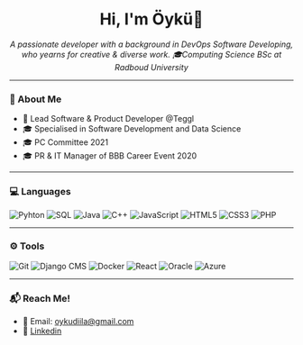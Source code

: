 <h1 align="center"> Hi, I'm Öykü👋 </h1>
<p align="center">
  <i>A passionate developer with a background in DevOps Software Developing, who yearns for creative & diverse work. 
  🎓Computing Science BSc at Radboud University</i>
</p>

---

### 👤 About Me
  - 💼 Lead Software & Product Developer @Teggl
  - 🎓 Specialised in Software Development and Data Science
  - 🎓 PC Committee 2021
  - 🎓 PR & IT Manager of BBB Career Event 2020

---

### 💻 Languages 
![Pyhton](https://img.shields.io/badge/Python-3776AB?style=for-the-badge&logo=python&logoColor=white)
![SQL](https://img.shields.io/badge/SQL-003B57?style=for-the-badge&logo=postgresql&logoColor=white)
![Java](https://img.shields.io/badge/Java-007396?style=for-the-badge&logo=java&logoColor=white)
![C++](https://img.shields.io/badge/C++-00599C?style=for-the-badge&logo=cplusplus&logoColor=white)
![JavaScript](https://img.shields.io/badge/JavaScript-F7DF1E?style=for-the-badge&logo=javascript&logoColor=black)
![HTML5](https://img.shields.io/badge/HTML5-E34F26?style=for-the-badge&logo=html5&logoColor=white)
![CSS3](https://img.shields.io/badge/CSS3-1572B6?style=for-the-badge&logo=css3&logoColor=white)
![PHP](https://img.shields.io/badge/PHP-777BB4?style=for-the-badge&logo=php&logoColor=white)

---

### ⚙️ Tools
![Git](https://img.shields.io/badge/Git-F05032?style=for-the-badge&logo=git&logoColor=white)
![Django CMS](https://img.shields.io/badge/Django%20CMS-0C4B33?style=for-the-badge&logo=django&logoColor=white)
![Docker](https://img.shields.io/badge/Docker-2496ED?style=for-the-badge&logo=docker&logoColor=white)
![React](https://img.shields.io/badge/React-20232A?style=for-the-badge&logo=react&logoColor=61DAFB)
![Oracle](https://img.shields.io/badge/Oracle-F80000?style=for-the-badge&logo=oracle&logoColor=white)
![Azure](https://img.shields.io/badge/Azure-0078D4?style=for-the-badge&logo=microsoftazure&logoColor=white)

---

### 📬 Reach Me!
  - 📧 Email: [oykudiila@gmail.com](mailto:oykudiila@gmail.com)
  - 💼 [Linkedin](https://www.linkedin.com/in/oyku-dila-akansu/)
<!-- 
**oykudila/oykudila** is a ✨ _special_ ✨ repository because its `README.md` (this file) appears on your GitHub profile.

Here are some ideas to get you started:

- 🔭 I’m currently working on ...
- 🌱 I’m currently learning ...
- 👯 I’m looking to collaborate on ...
- 🤔 I’m looking for help with ...
- 💬 Ask me about ...
- 📫 How to reach me: ...
- 😄 Pronouns: ...
- ⚡ Fun fact: ...
-->
